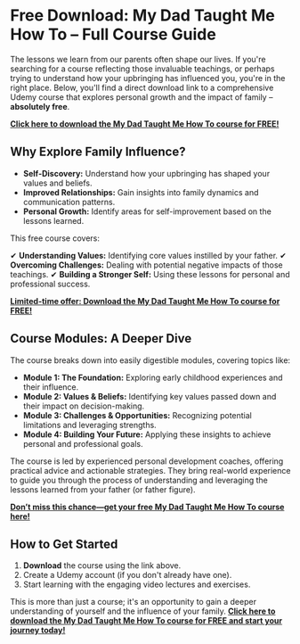 # Free Download: My Dad Taught Me How To – Full Course Guide

The lessons we learn from our parents often shape our lives. If you're searching for a course reflecting those invaluable teachings, or perhaps trying to understand how your upbringing has influenced you, you're in the right place. Below, you'll find a direct download link to a comprehensive Udemy course that explores personal growth and the impact of family – **absolutely free**.

[**Click here to download the My Dad Taught Me How To course for FREE!**](https://udemywork.com/my-dad-taught-me-how-to)

## Why Explore Family Influence?

*   **Self-Discovery:** Understand how your upbringing has shaped your values and beliefs.
*   **Improved Relationships:** Gain insights into family dynamics and communication patterns.
*   **Personal Growth:** Identify areas for self-improvement based on the lessons learned.

This free course covers:

✔ **Understanding Values:** Identifying core values instilled by your father.
✔ **Overcoming Challenges:** Dealing with potential negative impacts of those teachings.
✔ **Building a Stronger Self:** Using these lessons for personal and professional success.

[**Limited-time offer: Download the My Dad Taught Me How To course for FREE!**](https://udemywork.com/my-dad-taught-me-how-to)

## Course Modules: A Deeper Dive

The course breaks down into easily digestible modules, covering topics like:

*   **Module 1: The Foundation:** Exploring early childhood experiences and their influence.
*   **Module 2: Values & Beliefs:** Identifying key values passed down and their impact on decision-making.
*   **Module 3: Challenges & Opportunities:** Recognizing potential limitations and leveraging strengths.
*   **Module 4: Building Your Future:** Applying these insights to achieve personal and professional goals.

The course is led by experienced personal development coaches, offering practical advice and actionable strategies. They bring real-world experience to guide you through the process of understanding and leveraging the lessons learned from your father (or father figure).

[**Don’t miss this chance—get your free My Dad Taught Me How To course here!**](https://udemywork.com/my-dad-taught-me-how-to)

## How to Get Started

1.  **Download** the course using the link above.
2.  Create a Udemy account (if you don't already have one).
3.  Start learning with the engaging video lectures and exercises.

This is more than just a course; it's an opportunity to gain a deeper understanding of yourself and the influence of your family. **[Click here to download the My Dad Taught Me How To course for FREE and start your journey today!](https://udemywork.com/my-dad-taught-me-how-to)**
